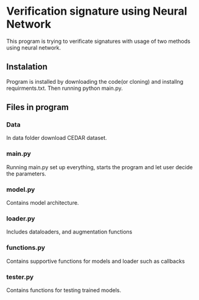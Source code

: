 # Verification signature using Neural Network
This program is trying to verificate signatures with usage of two methods using neural network.
## Instalation
Program is installed by downloading the code(or cloning) and installng requirments.txt. Then running python main.py. 
## Files in program
### Data
In data folder download CEDAR dataset.
### main.py
Running main.py set up everything, starts the program and let user decide the parameters.
### model.py
Contains model architecture.
### loader.py
Includes dataloaders, and augmentation functions
### functions.py
Contains supportive functions for models and loader such as callbacks
### tester.py
Contains functions for testing trained models.
